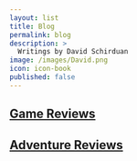 ```yaml
---
layout: list
title: Blog
permalink: blog
description: >
  Writings by David Schirduan
image: /images/David.png
icon: icon-book
published: false
---
```


## [Game Reviews]({{site.url}}/david/extremely-interesting-role-playing-games)

## [Adventure Reviews]({{site.url}}/david/extremely-interesting-role-playing-games)